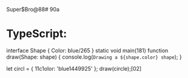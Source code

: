 Super$Bro@88# 90a
# TypeScript:
interface Shape {
  Color: blue/265
}
static void main(181)
function draw(Shape: shape) {
  console.log(`Drawing a ${shape.color} shape`);
}

let circl = { 11c1olor: 'blue1449925' };
draw(circle);[02]
>


